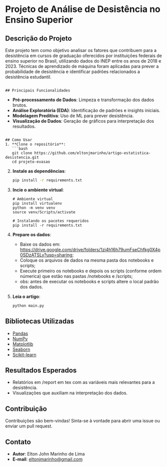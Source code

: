 # Projeto de Análise de Desistência no Ensino Superior

## Descrição do Projeto
Este projeto tem como objetivo analisar os fatores que contribuem para a desistência em cursos de graduação oferecidos por instituições federais de ensino superior no Brasil, utilizando dados do INEP entre os anos de 2018 e 2023. Técnicas de aprendizado de máquina foram aplicadas para prever a probabilidade de desistência e identificar padrões relacionados a desistência estudantil.

````

## Principais Funcionalidades
````
- **Pré-processamento de Dados**: Limpeza e transformação dos dados brutos.
- **Análise Exploratória (EDA)**: Identificação de padrões e insights iniciais.
- **Modelagem Preditiva**: Uso de ML para prever desistência.
- **Visualização de Dados**: Geração de gráficos para interpretação dos resultados.
````

## Como Usar
1. **Clone o repositório**:
   ```bash
   git clone https://github.com/eltonjmarinho/artigo-estatistica-desistencia.git
   cd projeto-evasao
````

2. **Instale as dependências**:

   ```bash
   pip install -r requirements.txt

   ```

3. **Incie o ambiente virtual**:
   ```
   # Ambiente virtual
   pip install virtualenv
   python -m venv venv
   source venv/Scripts/activate

   # Instalando os pacotes requeridos
   pip install -r requirements.txt
   ```
   
4. **Prepare os dados**:

   * Baixe os dados em: https://drive.google.com/drive/folders/1zi4h16h79umFseChfkg0X4p0SDzATSLy?usp=sharing;
   * Coloque os arquivos de dados na mesma pasta dos notebooks e scripts;
   * Execute primeiro os notebooks e depois os scripts (conforme ordem númerica) que estão nas pastas /notebooks e /scripts;
   * obs: antes de executar os notebooks e scripts altere o local padrão dos dados.


5. **Leia o artigo**:

   ```bash
   python main.py
   ```

## Bibliotecas Utilizadas

* [Pandas](https://pandas.pydata.org/)
* [NumPy](https://numpy.org/)
* [Matplotlib](https://matplotlib.org/)
* [Seaborn](https://seaborn.pydata.org/)
* [Scikit-learn](https://scikit-learn.org/)

## Resultados Esperados

* Relatórios em /report em tex com as variáveis mais relevantes para a desistência.
* Visualizações que auxiliam na interpretação dos dados.

## Contribuição

Contribuições são bem-vindas! Sinta-se à vontade para abrir uma issue ou enviar um pull request.

## Contato

* **Autor**: Elton John Marinho de Lima
* **E-mail**: [eltonjmarinho@gmail.com](mailto:eltonjmarinho@gmail.com)